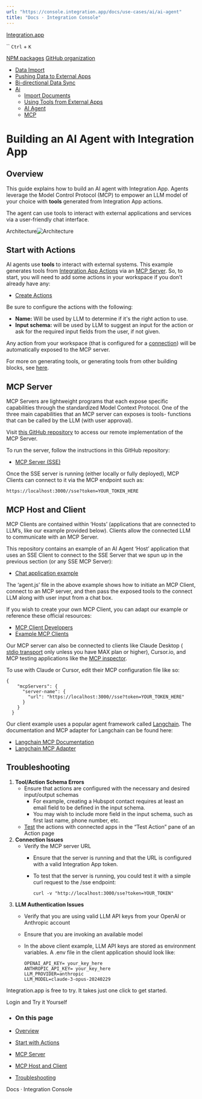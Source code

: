 ```yaml
---
url: "https://console.integration.app/docs/use-cases/ai/ai-agent"
title: "Docs · Integration Console"
---
```


[Integration.app](https://integration.app/)

`` `Ctrl` + `K`

[NPM packages](https://www.npmjs.com/~integration.app) [GitHub organization](https://github.com/integration-app)

- [Data Import](https://console.integration.app/docs/use-cases/data-import)
- [Pushing Data to External Apps](https://console.integration.app/docs/use-cases/data-push)
- [Bi-directional Data Sync](https://console.integration.app/docs/use-cases/bi-directional-sync)
- [Ai](https://console.integration.app/docs/use-cases/ai)
  - [Import Documents](https://console.integration.app/docs/use-cases/ai/import-documents)
  - [Using Tools from External Apps](https://console.integration.app/docs/use-cases/ai/use-tools)
  - [AI Agent](https://console.integration.app/docs/use-cases/ai/ai-agent)
  - [MCP](https://console.integration.app/docs/use-cases/ai/mcp)

# Building an AI Agent with Integration App

## Overview

This guide explains how to build an AI agent with Integration App. Agents leverage the Model Control Protocol (MCP) to empower an LLM model of your choice with **tools** generated from Integration App actions.

The agent can use tools to interact with external applications and services via a user-friendly chat interface.

Architecture![Architecture](https://console.integration.app/images/docs/MCP_agent_example.jpg)

## Start with Actions

AI agents use **tools** to interact with external systems. This example generates tools from [Integration App Actions](https://console.integration.app/docs/membrane/interfaces/actions) via an [MCP Server](https://console.integration.app/docs/use-cases/ai/mcp). So, to start, you will need to add some actions in your workspace if you don’t already have any:

- [Create Actions](https://console.integration.app/docs/membrane/interfaces/actions)

Be sure to configure the actions with the following:

- **Name:** Will be used by LLM to determine if it's the right action to use.
- **Input schema:** will be used by LLM to suggest an input for the action or ask for the required input fields from the user, if not given.

Any action from your workspace (that is configured for a [connection](https://console.integration.app/docs/membrane/apps/connections)) will be automatically exposed to the MCP server.

For more on generating tools, or generating tools from other building blocks, see [here](https://console.integration.app/docs/use-cases/ai/use-tools).

## MCP Server

MCP Servers are lightweight programs that each expose specific capabilities through the standardized Model Context Protocol. One of the three main capabilities that an MCP server can exposes is tools- functions that can be called by the LLM (with user approval).

Visit [this GitHub repository](https://modelcontextprotocol.io/docs/concepts/transports#server-sent-events-sse) to access our remote implementation of the MCP Server.

To run the server, follow the instructions in this GitHub repository:

- [MCP Server (SSE)](https://github.com/integration-app/mcp-server)

Once the SSE server is running (either locally or fully deployed), MCP Clients can connect to it via the MCP endpoint such as:

```
https://localhost:3000//sse?token=YOUR_TOKEN_HERE

```

## MCP Host and Client

MCP Clients are contained within ‘Hosts’ (applications that are connected to LLM’s, like our example provided below). Clients allow the connected LLM to communicate with an MCP Server.

This repository contains an example of an AI Agent ‘Host’ application that uses an SSE Client to connect to the SSE Server that we spun up in the previous section (or any SSE MCP Server):

- [Chat application example](https://github.com/integration-app/MCP-chat-example)

The ‘agent.js’ file in the above example shows how to initiate an MCP Client, connect to an MCP server, and then pass the exposed tools to the connect LLM along with user input from a chat box.

If you wish to create your own MCP Client, you can adapt our example or reference these official resources:

- [MCP Client Developers](https://modelcontextprotocol.io/quickstart/client)
- [Example MCP Clients](https://modelcontextprotocol.io/clients)

Our MCP server can also be connected to clients like Claude Desktop ( [stdio transport](https://github.com/integration-app/mcp-server) only unless you have MAX plan or higher), Cursor.io, and MCP testing applications like the [MCP inspector](https://modelcontextprotocol.io/docs/tools/inspector).

To use with Claude or Cursor, edit their MCP configuration file like so:

```
{
    "mcpServers": {
      "server-name": {
        "url": "https://localhost:3000//sse?token=YOUR_TOKEN_HERE"
      }
    }
  }

```

Our client example uses a popular agent framework called [Langchain](https://github.com/langchain-ai/langchainjs). The documentation and MCP adapter for Langchain can be found here:

- [Langchain MCP Documentation](https://langchain-ai.github.io/langgraph/agents/mcp/)
- [Langchain MCP Adapter](https://github.com/langchain-ai/langchainjs-mcp-adapters)

## Troubleshooting

1. **Tool/Action Schema Errors**
   - Ensure that actions are configured with the necessary and desired input/output schemas
     - For example, creating a Hubspot contact requires at least an email field to be defined in the input schema.
     - You may wish to include more field in the input schema, such as first last name, phone number, etc.
   - [Test](https://console.integration.app/docs/membrane/interfaces/actions) the actions with connected apps in the “Test Action” pane of an Action page
2. **Connection Issues**
   - Verify the MCP server URL
     - Ensure that the server is running and that the URL is configured with a valid Integration App token.

     - To test that the server is running, you could test it with a simple curl request to the /sse endpoint:


       ```
       curl -v "http://localhost:3000/sse?token=YOUR_TOKEN"

       ```
3. **LLM Authentication Issues**
   - Verify that you are using valid LLM API keys from your OpenAI or Anthropic account

   - Ensure that you are invoking an available model

   - In the above client example, LLM API keys are stored as environment variables. A .env file in the client application should look like:


     ```
     OPENAI_API_KEY= your_key_here
     ANTHROPIC_API_KEY= your_key_here
     LLM_PROVIDER=anthropic
     LLM_MODEL=claude-3-opus-20240229

     ```

Integration.app is free to try. It takes just one click to get started.

Login and Try it Yourself

- ### On this page

- [Overview](https://console.integration.app/docs/use-cases/ai/ai-agent#overview)
- [Start with Actions](https://console.integration.app/docs/use-cases/ai/ai-agent#start-with-actions)
- [MCP Server](https://console.integration.app/docs/use-cases/ai/ai-agent#mcp-server)
- [MCP Host and Client](https://console.integration.app/docs/use-cases/ai/ai-agent#mcp-host-and-client)
- [Troubleshooting](https://console.integration.app/docs/use-cases/ai/ai-agent#troubleshooting)

Docs · Integration Console